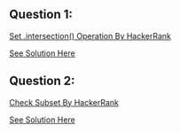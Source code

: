 Question 1:
---------------
[Set .intersection() Operation By HackerRank](https://www.hackerrank.com/challenges/py-set-intersection-operation/problem)

[See Solution Here](https://github.com/Avi-1996/100DaysCodeChallenge/blob/master/100DayCode/Day43/Ques1.py)

Question 2:
---------------

[Check Subset By HackerRank](https://www.hackerrank.com/challenges/py-check-subset/problem)

[See Solution Here](https://github.com/Avi-1996/100DaysCodeChallenge/blob/master/100DayCode/Day43/Ques2.py)
